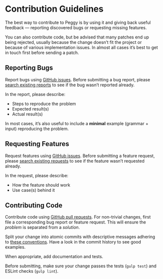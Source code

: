 # Contribution Guidelines

The best way to contribute to Peggy is by using it and giving back useful
feedback — reporting discovered bugs or requesting missing features.

You can also contribute code, but be advised that many patches end up being
rejected, usually because the change doesn’t fit the project or because of
various implementation issues. In almost all cases it’s best to get in touch
first before sending a patch.

## Reporting Bugs

Report bugs using [GitHub issues][issues]. Before submitting a bug report,
please [search existing reports][issues-search-bugs] to see if the bug wasn’t
reported already.

In the report, please describe:

  * Steps to reproduce the problem
  * Expected result(s)
  * Actual result(s)

In most cases, it’s also useful to include a **minimal** example (grammar +
input) reproducing the problem.

## Requesting Features

Request features using [GitHub issues][issues]. Before submitting a feature
request, please [search existing requests][issues-search-enhancements] to see if
the feature wasn’t requested already.

In the request, please describe:

  * How the feature should work
  * Use case(s) behind it

## Contributing Code

Contribute code using [GitHub pull requests][pulls]. For non-trivial changes,
first file a corresponding bug report or feature request. This will ensure the
*problem* is separated from a *solution*.

Split your change into atomic commits with descriptive messages adhering to
[these conventions][git-commit-messages]. Have a look in the commit history to
see good examples.

When appropriate, add documentation and tests.

Before submitting, make sure your change passes the tests (`gulp test`) and
ESLint checks (`gulp lint`).

[issues]: https://github.com/peggyjs/peggy/issues
[issues-search-bugs]: https://github.com/peggyjs/peggy/issues?q=is%3Aopen+is%3Aissue+label%3ABug
[issues-search-enhancements]: https://github.com/peggyjs/peggy/issues?q=is%3Aopen+is%3Aissue+label%3AEnhancement
[pulls]: https://github.com/peggyjs/peggy/pulls
[git-commit-messages]: http://tbaggery.com/2008/04/19/a-note-about-git-commit-messages.html
